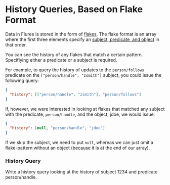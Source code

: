 # History Queries, Based on Flake Format

Data in Fluree is stored in the form of [flakes](/docs/0.16.0/infrastructure/db-infrastructure#flakes). The flake format is an array where the first three elements specify an [subject, predicate, and object](/docs/infrastructure/db-infrastructure#subject-predicate-object-model) in that order.

You can see the history of any flakes that match a certain pattern. Specifiying either a predicate or a subject is required.

For example, to query the history of updates to the `person/follows` predicate on the `["person/handle", "zsmith"]` subject, you could issue the following query:

```json
{
  "history": [["person/handle", "zsmith"], "person/follows"]
}
```

If, however, we were interested in looking at flakes that matched any subject with the predicate, `person/handle`, and the object, jdoe, we would issue:

```json
{
  "history": [null, "person/handle", "jdoe"]
}
```

If we skip the subject, we need to put `null`, whereas we can just omit a flake-pattern without an object (because it is at the end of our array).

<div class="challenge">
<h3>History Query</h3>
<p>Write a history query looking at the history of subject 1234 and predicate person/handle.</p>
</div>
